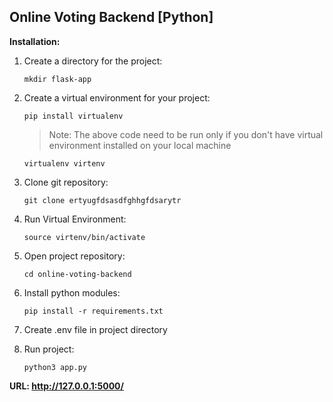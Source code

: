 ## Online Voting Backend [Python]

**Installation:**

1.  Create a directory for the project:

        mkdir flask-app

2.  Create a virtual environment for your project:

        pip install virtualenv

    > Note: The above code need to be run only if you don't have virtual
    > environment installed on your local machine

        virtualenv virtenv

3.  Clone git repository:

        git clone ertyugfdsasdfghhgfdsarytr

4.  Run Virtual Environment:

        source virtenv/bin/activate

5.  Open project repository:

        cd online-voting-backend

6.  Install python modules:

        pip install -r requirements.txt

7.  Create .env file in project directory
8.  Run project:

        python3 app.py

**URL: http://127.0.0.1:5000/**
